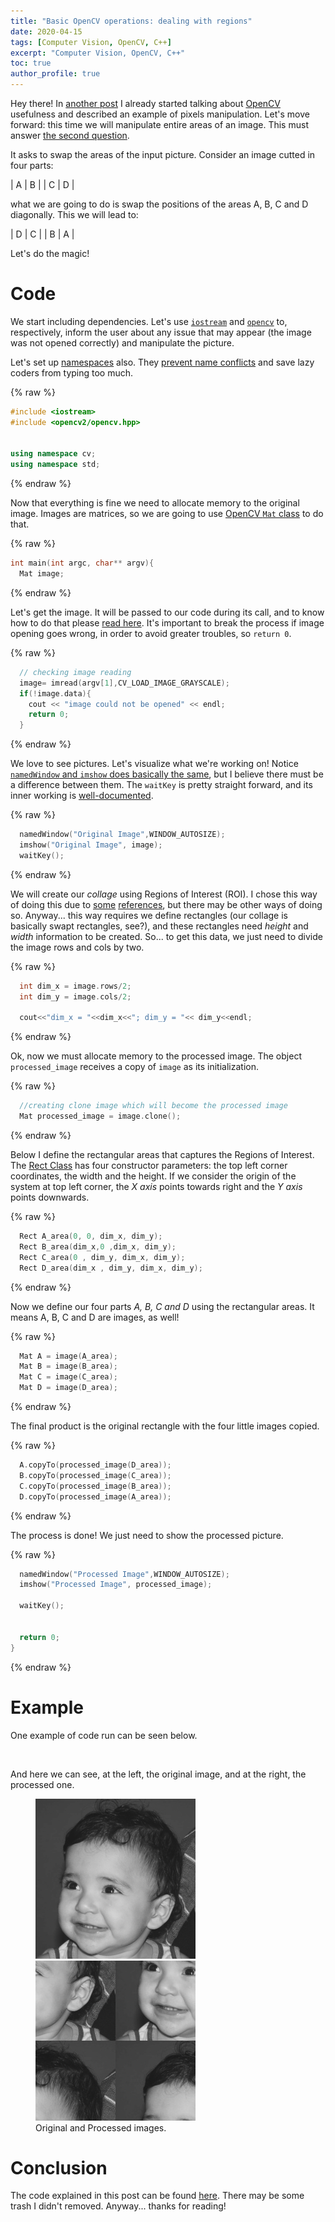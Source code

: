 ```yaml
---
title: "Basic OpenCV operations: dealing with regions"
date: 2020-04-15
tags: [Computer Vision, OpenCV, C++]
excerpt: "Computer Vision, OpenCV, C++"
toc: true
author_profile: true
---
```


Hey there! In [another post](https://mtxslv.github.io/opencv_basics/) I already started talking about [OpenCV](https://opencv.org/) usefulness and described an example of pixels manipulation. Let's move forward: this time we will manipulate entire areas of an image. This must answer [the second question](https://agostinhobritojr.github.io/tutorial/pdi/#_exerc%C3%ADcios).

It asks to swap the areas of the input picture. Consider an image cutted in four parts:

| A | B |
| C | D | 

what we are going to do is swap the positions of the areas A, B, C and D diagonally. This we will lead to:

| D | C |
| B | A |

Let's do the magic!

# Code

We start including dependencies. Let's use [`iostream`](http://www.cplusplus.com/reference/iostream/) and [`opencv`](https://docs.opencv.org/2.4/index.html) to, respectively, inform the user about any issue that may appear (the image was not opened correctly) and manipulate the picture. 

Let's set up [namespaces](https://www.geeksforgeeks.org/namespace-in-c/) also. They [prevent name conflicts](https://en.cppreference.com/w/cpp/language/namespace) and save lazy coders from typing too much. 

{% raw %}
```cpp
#include <iostream>
#include <opencv2/opencv.hpp>


using namespace cv;
using namespace std;
```
{% endraw %}

Now that everything is fine we need to allocate memory to the original image. Images are matrices, so  we are going to use [OpenCV `Mat` class](https://docs.opencv.org/trunk/d3/d63/classcv_1_1Mat.html) to do that. 

{% raw %}
```cpp
int main(int argc, char** argv){
  Mat image;
```
{% endraw %}

Let's get the image. It will be passed to our code during its call, and to know how to do that please [read here](https://github.com/mtxslv/dca0445_dip/wiki/How-to-run-the-algorithms-(an-example)). It's important to break the process if image opening goes wrong, in order to avoid greater troubles, so `return 0`.

{% raw %}
```cpp
  // checking image reading
  image= imread(argv[1],CV_LOAD_IMAGE_GRAYSCALE);
  if(!image.data){
    cout << "image could not be opened" << endl;
    return 0;
  }
```
{% endraw %}

We love to see pictures. Let's visualize what we're working on! Notice [`namedWindow` and `imshow` does basically the same](https://docs.opencv.org/2.4/modules/highgui/doc/user_interface.html?highlight=namedwindow), but I believe there must be a difference between them. The `waitKey` is pretty straight forward, and its inner working is [well-documented](https://docs.opencv.org/2.4/modules/highgui/doc/user_interface.html?highlight=waitkey#waitkey).

{% raw %}
```cpp
  namedWindow("Original Image",WINDOW_AUTOSIZE);
  imshow("Original Image", image);
  waitKey();
```
{% endraw %}

We will create our _collage_  using Regions of Interest (ROI). I chose this way of doing this due to [some](https://answers.opencv.org/question/37568/how-to-insert-a-small-size-image-on-to-a-big-image/) [references](https://stackoverflow.com/questions/46617801/how-to-copy-and-paste-of-image-as-picture-in-picture-in-opencv), but there may be other ways of doing so. Anyway... this way requires we define rectangles (our collage is basically swapt rectangles, see?), and these rectangles need _height_ and _width_ information to be created. So... to get this data, we just need to divide the image rows and cols by two. 

{% raw %}
```cpp
  int dim_x = image.rows/2;
  int dim_y = image.cols/2;

  cout<<"dim_x = "<<dim_x<<"; dim_y = "<< dim_y<<endl; 
```
{% endraw %}

Ok, now we must allocate memory to the processed image. The object `processed_image` receives a copy of `image` as its initialization.

{% raw %}
```cpp
  //creating clone image which will become the processed image
  Mat processed_image = image.clone();
```
{% endraw %}

Below I define the rectangular areas that captures the Regions of Interest. The [Rect Class](https://docs.opencv.org/3.4/d2/d44/classcv_1_1Rect__.html) has four constructor parameters: the top left corner coordinates, the width and the height. If we consider the origin of the system at top left corner, the _X axis_ points towards right and the _Y axis_ points downwards. 

{% raw %}
```cpp
  Rect A_area(0, 0, dim_x, dim_y);  
  Rect B_area(dim_x,0 ,dim_x, dim_y);
  Rect C_area(0 , dim_y, dim_x, dim_y);
  Rect D_area(dim_x , dim_y, dim_x, dim_y);
```
{% endraw %}

Now we define our four parts _A, B, C and D_ using the rectangular areas. It means A, B, C and D are images, as well!

{% raw %}
```cpp
  Mat A = image(A_area);
  Mat B = image(B_area);
  Mat C = image(C_area);
  Mat D = image(D_area);
```
{% endraw %}

The final product is the original rectangle with the four little images copied.

{% raw %}
```cpp
  A.copyTo(processed_image(D_area));
  B.copyTo(processed_image(C_area));
  C.copyTo(processed_image(B_area));
  D.copyTo(processed_image(A_area));
```
{% endraw %}

The process is done! We just need to show the processed picture.

{% raw %}
```cpp
  namedWindow("Processed Image",WINDOW_AUTOSIZE);
  imshow("Processed Image", processed_image);

  waitKey();


  return 0;
}
```
{% endraw %}


# Example

One example of code run can be seen below.

<img src="{{ site.url }}{{ site.baseurl }}/images/posts_images/2020-04-15-opencv_basics_regions/running.png" alt="">

And here we can see, at the left, the original image, and at the right, the processed one.

<figure class="half">
    <a href="/assets/images/image-filename-1-large.jpg"><img src="/images/posts_images/2020-04-12-opencv_basics/biel.png"></a>
    <a href="/assets/images/image-filename-2-large.jpg"><img src="/images/posts_images/2020-04-15-opencv_basics_regions/processed_image.jpg"></a>
    <figcaption>Original and Processed images.</figcaption>
</figure>

# Conclusion

The code explained in this post can be found [here](https://github.com/mtxslv/dca0445_dip/blob/master/exercises/trocaregioes.cpp). There may be some trash I didn't removed. Anyway... thanks for reading! 